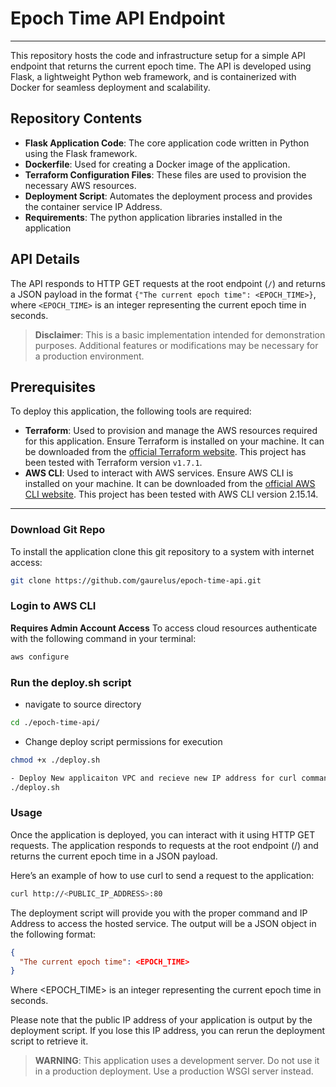 # Epoch Time API Endpoint
---
This repository hosts the code and infrastructure setup for a simple API endpoint that returns the current epoch time. The API is developed using Flask, a lightweight Python web framework, and is containerized with Docker for seamless deployment and scalability.

## Repository Contents

- **Flask Application Code**: The core application code written in Python using the Flask framework.
- **Dockerfile**: Used for creating a Docker image of the application.
- **Terraform Configuration Files**: These files are used to provision the necessary AWS resources.
- **Deployment Script**: Automates the deployment process and provides the container service IP Address.
- **Requirements**: The python application libraries installed in the application

## API Details

The API responds to HTTP GET requests at the root endpoint (`/`) and returns a JSON payload in the format `{"The current epoch time": <EPOCH_TIME>}`, where `<EPOCH_TIME>` is an integer representing the current epoch time in seconds.

> **Disclaimer**: This is a basic implementation intended for demonstration purposes. Additional features or modifications may be necessary for a production environment.

## Prerequisites

To deploy this application, the following tools are required:

- **Terraform**: Used to provision and manage the AWS resources required for this application. Ensure Terraform is installed on your machine. It can be downloaded from the [official Terraform website](https://www.terraform.io/downloads.html). This project has been tested with Terraform version `v1.7.1`.
- **AWS CLI**: Used to interact with AWS services. Ensure AWS CLI is installed on your machine. It can be downloaded from the [official AWS CLI website](https://docs.aws.amazon.com/cli/latest/userguide/getting-started-install.html). This project has been tested with AWS CLI version 2.15.14.
---

### Download Git Repo


To install the application clone this git repository to a system with internet access:
```bash 
git clone https://github.com/gaurelus/epoch-time-api.git
```

### Login to AWS CLI

**Requires Admin Account Access**
To access cloud resources authenticate with the following command in your terminal:
```bash
aws configure
```
### Run the deploy.sh script

- navigate to source directory
```bash 
cd ./epoch-time-api/ 
```

- Change deploy script permissions for execution
```bash
chmod +x ./deploy.sh

- Deploy New applicaiton VPC and recieve new IP address for curl command
./deploy.sh
```
### Usage
Once the application is deployed, you can interact with it using HTTP GET requests. The application responds to requests at the root endpoint (/) and returns the current epoch time in a JSON payload.

Here’s an example of how to use curl to send a request to the application:

```bash
curl http://<PUBLIC_IP_ADDRESS>:80
```

The deployment script will provide you with the proper command and IP Address to access the hosted service.  The output will be a JSON object in the following format:
```json
{
  "The current epoch time": <EPOCH_TIME>
}
```
Where <EPOCH_TIME> is an integer representing the current epoch time in seconds.

Please note that the public IP address of your application is output by the deployment script. If you lose this IP address, you can rerun the deployment script to retrieve it.

> **WARNING**: This application uses a development server. Do not use it in a production deployment. Use a production WSGI server instead.

